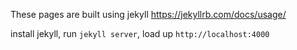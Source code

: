 These pages are built using jekyll https://jekyllrb.com/docs/usage/


install jekyll, run `jekyll server`, load up `http://localhost:4000`

